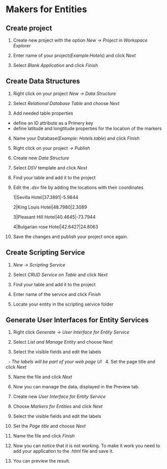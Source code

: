 # Makers for Entities

## Create project

1. Create new project with the option *New -> Project* in *Workspace Explorer*

2. Enter name of your project(*Example:Hotels*) and click *Next*

3. Select *Blank Application* and click *Finish*


## Create Data Structures

1. Right click on your project *New -> Data Structure*

2. Select *Relational Database Table* and choose *Next*

3. Add needed table properties

  - define an ID attribute as a Primery key
   
  - define latitude and longtitude properties for 
   the location of the markers

4. Name your Database(*Example: Hotels.table*) and click *Finish*

5. Right click on your project *-> Publish*

6. Create new *Data Structure* 

7. Select *DSV* template and click *Next*

8. Find your table and add it to the project

9. Edit the *.dsv* file by adding the locations with their coordinates

      1|Sevilla Hotel|37.3891|-5.9844
      
      2|King Louis Hotel|48.7980|2.3089
      
      3|Pleasant Hill Hotel|40.4645|-73.7944
      
      4|Bulgarian rose Hotel|42.6427|24.8063

10. Save the changes and publish your project once again.

## Create Scripting Service

1. *New -> Scripting Service* 

2. Select *CRUD Service on Table* and click *Next*

3. Find your table and add it to the project

4. Enter name of the service and click *Finish*

5. Locate your entity in the scripting service folder

## Generate User Interfaces for Entity Services

1. Right click *Generate -> User Interface for Entity Service*

2. Select *List and Manage Entity* and choose *Next*

3. Select the visible fields and edit the labels

   - *The labels will be part of your web page UI*
   
4. Set the page title and click *Next*

5. Name the file and click *Next*

6. Now you can manage the data, displayed in the Preview tab.

7. Create new *User Interface for Entity Service*

8. Choose *Markers for Entities* and click *Next*

9. Select the visible fields and edit the labels

10. Set the *Page title* and choose *Next*

11. Name the file and click *Finish*

12. Now you can notice that it is not working. To make it work
you need to add your application to the *.html* file and save it.

13. You can preview the result.







